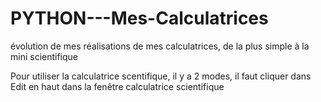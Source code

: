 # PYTHON---Mes-Calculatrices
évolution de mes réalisations de mes calculatrices, de la plus simple à la mini scientifique

Pour utiliser la calculatrice scentifique, il y a 2 modes, il faut cliquer dans Edit en haut dans la fenêtre calculatrice scientifique

